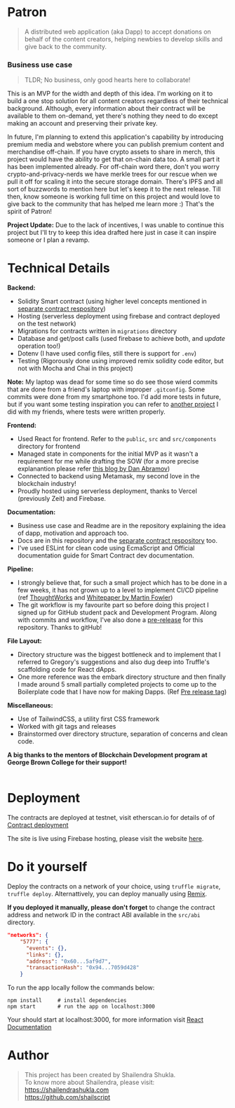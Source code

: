 # Patron 
> A distributed web application (aka Dapp) to accept donations on behalf of the content creators, helping newbies to develop skills and give back to the community.

### Business use case
> TLDR; No business, only good hearts here to collaborate!

This is an MVP for the width and depth of this idea. I'm working on it to build a one stop solution for all content creators regardless of their technical background. Although, every information about their contract will be available to them on-demand, yet there's nothing they need to do except making an account and preserving their private key.

In future, I'm planning to extend this application's capability by introducing premium media and webstore where you can publish premium content and merchandise off-chain. If you have crypto assets to share in merch, this project would have the ability to get that on-chain data too. A small part it has been implemented already. For off-chain word there, don't you worry crypto-and-privacy-nerds we have merkle trees for our rescue when we pull it off for scaling it into the secure storage domain. There's IPFS and all sort of buzzwords to mention here but let's keep it to the next release. Till then, know someone is working full time on this project and would love to give back to the community that has helped me learn more :)
That's the spirit of Patron!

**Project Update:** 
Due to the lack of incentives, I was unable to continue this project but I'll try to keep this idea drafted here just in case it can inspire someone or I plan a revamp.

# Technical Details
**Backend:** 
- Solidity Smart contract (using higher level concepts mentioned in [separate contract respository](https://github.com/shailscript/patron))
- Hosting (serverless deployment using firebase and contract deployed on the test network)
- Migrations for contracts written in `migrations` directory
- Database and get/post calls (used firebase to achieve both, and _update_ operation too!)
- Dotenv (I have used config files, still there is support for `.env`)
- Testing (Rigorously done using improved remix solidity code editor, but not with Mocha and Chai in this project)

**Note:** My laptop was dead for some time so do see those wierd commits that are done from a friend's laptop with improper `.gitconfig`.  Some commits were done from my smartphone too. I'd add more tests in future, but if you want some testing inspiration you can refer to [another project](https://github.com/tonyfeung/crypto-lottery/tree/release-v1/test) I did with my friends, where tests were written properly.

**Frontend:**
- Used React for frontend. Refer to the `public`, `src` and `src/components` directory for frontend
- Managed state in components for the initial MVP as it wasn't a requirement for me while drafting the SOW (for a more precise explanantion please refer [this blog by Dan Abramov](https://medium.com/@dan_abramov/you-might-not-need-redux-be46360cf367))
- Connected to backend using Metamask, my second love in the blockchain industry!
- Proudly hosted using serverless deployment, thanks to Vercel (previously Zeit) and Firebase.

**Documentation:**
- Business use case and Readme are in the repository explaining the idea of dapp, motivation and approach too.
- Docs are in this repository and the [separate contract respository](https://github.com/shailscript/patron) too.
- I've used ESLint for clean code using EcmaScript and Official documentation guide for Smart Contract dev documentation.

**Pipeline:**
- I strongly believe that, for such a small project which has to be done in a few weeks, it has not grown up to a level to implement CI/CD pipeline (ref [ThoughtWorks](https://www.thoughtworks.com/continuous-integration) and [Whitepaper by Martin Fowler](https://www.martinfowler.com/articles/continuousIntegration.html))
- The git workflow is my favourite part so before doing this project I signed up for GitHub student pack and Development Program. Along with commits and workflow, I've also done a [pre-release](https://github.com/shailscript/patron-dapp/releases) for this repository. Thanks to gitHub!

**File Layout:**
- Directory structure was the biggest bottleneck and to implement that I referred to Gregory's suggestions and also dug deep into Truffle's scaffolding code for React dApps. 
- One more reference was the embark directory structure and then finally I made around 5 small partially completed projects to come up to the Boilerplate code that I have now for making Dapps. (Ref [Pre release tag](https://github.com/shailscript/patron-dapp/releases/tag/v0.1-alpha))

**Miscellaneous:**
- Use of TailwindCSS, a utility first CSS framework
- Worked with git tags and releases
- Brainstormed over directory structure, separation of concerns and clean code.

**A big thanks to the mentors of Blockchain Development program at George Brown College for their support!**
<br><br>

# Deployment
The contracts are deployed at testnet, visit etherscan.io for details of of [Contract deployment](https://kovan.etherscan.io/address/0xd549322da4f8222c94428e5db7fa0380c4dfe255)

The site is live using Firebase hosting, please visit the website [here](https://patron-eth.firebaseapp.com/).

# Do it yourself
Deploy the contracts on a network of your choice, using `truffle migrate`, `truffle deploy`. Alternattively, you can deploy manually using [Remix](https://remix.ethereum.org).

**If you deployed it manually, please don't forget** to change the contract address and network ID in the contract ABI available in the `src/abi` directory.
```JSON
"networks": {
    "5777": {
      "events": {},
      "links": {},
      "address": "0x60...5af9d7",
      "transactionHash": "0x94...7059d428"
    }
```
To run the app locally follow the commands below:
```Shell
npm install     # install dependencies
npm start       # run the app on localhost:3000
```
Your should start at localhost:3000, for more information visit [React Documentation](https://reactjs.org/docs/getting-started.html)
<br>

# Author
> This project has been created by Shailendra Shukla.
<br> To know more about Shailendra, please visit: <br> https://shailendrashukla.com <br> https://github.com/shailscript
